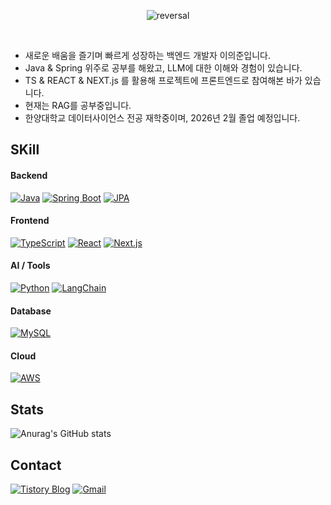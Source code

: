 <p align="center">
  <img src="https://capsule-render.vercel.app/api?type=rect&text=Lee%20Euy%20Joon&fontAlign=30&fontSize=30&desc=Backend%20Developer&descAlign=60&descAlignY=50&theme=radical" alt="reversal">
</p>

<br>

- 새로운 배움을 즐기며 빠르게 성장하는 백엔드 개발자 이의준입니다.
- Java & Spring 위주로 공부를 해왔고, LLM에 대한 이해와 경험이 있습니다.
- TS & REACT & NEXT.js 를 활용해 프로젝트에 프론트엔드로 참여해본 바가 있습니다.
- 현재는 RAG를 공부중입니다.
- 한양대학교 데이터사이언스 전공 재학중이며, 2026년 2월 졸업 예정입니다.


## SKill

#### Backend
[![Java](https://img.shields.io/badge/Java-ED8B00?style=for-the-badge&logo=java&logoColor=white)](https://www.java.com)
[![Spring Boot](https://img.shields.io/badge/Spring%20Boot-6DB33F?style=for-the-badge&logo=spring-boot&logoColor=white)](https://spring.io/projects/spring-boot)
[![JPA](https://img.shields.io/badge/JPA-FF6600?style=for-the-badge)](https://docs.oracle.com/javaee/7/tutorial/persistence-intro.htm)

#### Frontend
[![TypeScript](https://img.shields.io/badge/TypeScript-3178C6?style=for-the-badge&logo=typescript&logoColor=white)](https://www.typescriptlang.org/)
[![React](https://img.shields.io/badge/React-20232A?style=for-the-badge&logo=react&logoColor=61DAFB)](https://reactjs.org)
[![Next.js](https://img.shields.io/badge/Next.js-000000?style=for-the-badge&logo=next.js&logoColor=white)](https://nextjs.org)

#### AI / Tools
[![Python](https://img.shields.io/badge/Python-3776AB?style=for-the-badge&logo=python&logoColor=white)](https://www.python.org)
[![LangChain](https://img.shields.io/badge/LangChain-FF9900?style=for-the-badge)](https://python.langchain.com)

#### Database
[![MySQL](https://img.shields.io/badge/MySQL-4479A1?style=for-the-badge&logo=mysql&logoColor=white)](https://www.mysql.com)

#### Cloud
[![AWS](https://img.shields.io/badge/AWS-232F3E?style=for-the-badge&logo=amazon-aws&logoColor=white)](https://aws.amazon.com)



## Stats

![Anurag's GitHub stats](https://github-readme-stats.vercel.app/api?username=LeeEuyJoon&show_icons=true&theme=radical)

<!--
![Top Langs](https://github-readme-stats.vercel.app/api/top-langs/?username=LeeEuyJoon&layout=compact)
-->

## Contact

[![Tistory Blog](https://img.shields.io/badge/Tistory-000000?style=for-the-badge&logo=tistory&logoColor=white)](https://luti-dev.tistory.com/)
[![Gmail](https://img.shields.io/badge/Gmail-D14836?style=for-the-badge&logo=gmail&logoColor=white)](mailto:wns6619@gmail.com)



<!--
**LeeEuyJoon/LeeEuyJoon** is a ✨ _special_ ✨ repository because its `README.md` (this file) appears on your GitHub profile.

Here are some ideas to get you started:

- 🔭 I’m currently working on ...
- 🌱 I’m currently learning ...
- 👯 I’m looking to collaborate on ...
- 🤔 I’m looking for help with ...
- 💬 Ask me about ...
- 📫 How to reach me: ...
- 😄 Pronouns: ...
- ⚡ Fun fact: ...
-->
